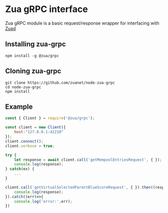 # Zua gRPC interface

Zua gRPC module is a basic request/response wrapper for interfacing with [Zuad](https://github.com/zuanet/zuad)

## Installing zua-grpc

```
npm install -g @zua/grpc
```

## Cloning zua-grpc

```
git clone https://github.com/zuanet/node-zua-grpc
cd node-zua-grpc
npm install
```

## Example

```js
const { Client } = require('@zua/grpc');

const client = new Client({
    host:"127.0.0.1:42210"
});
client.connect();
client.verbose = true;

try {
    let response = await client.call('getMempoolEntriesRequest', { });
    console.log(response);
} catch(ex) {
    ...
}

client.call('getVirtualSelectedParentBlueScoreRequest', { }).then((response)=>{
    console.log(response);
}).catch((err)=>{
    console.log('error:',err);
})
```
